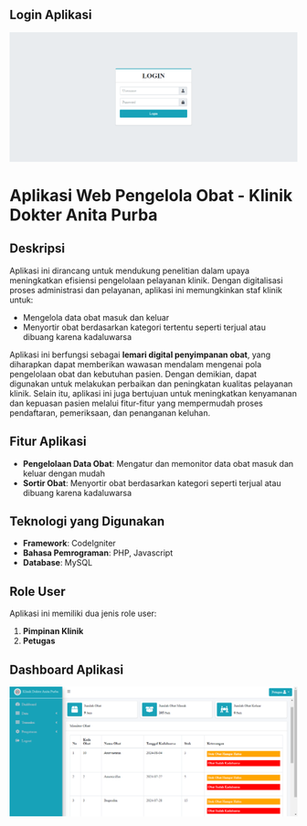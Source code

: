 ## Login Aplikasi
![alt text](https://github.com/Cahyamifth/KlinikDRAP/blob/main/assets/dist/img/LoginDokterAplikasi.PNG?raw=true)
# Aplikasi Web Pengelola Obat - Klinik Dokter Anita Purba

## Deskripsi

Aplikasi ini dirancang untuk mendukung penelitian dalam upaya meningkatkan efisiensi pengelolaan pelayanan klinik. Dengan digitalisasi proses administrasi dan pelayanan, aplikasi ini memungkinkan staf klinik untuk:

- Mengelola data obat masuk dan keluar
- Menyortir obat berdasarkan kategori tertentu seperti terjual atau dibuang karena kadaluwarsa

Aplikasi ini berfungsi sebagai **lemari digital penyimpanan obat**, yang diharapkan dapat memberikan wawasan mendalam mengenai pola pengelolaan obat dan kebutuhan pasien. Dengan demikian, dapat digunakan untuk melakukan perbaikan dan peningkatan kualitas pelayanan klinik. Selain itu, aplikasi ini juga bertujuan untuk meningkatkan kenyamanan dan kepuasan pasien melalui fitur-fitur yang mempermudah proses pendaftaran, pemeriksaan, dan penanganan keluhan.

## Fitur Aplikasi

- **Pengelolaan Data Obat**: Mengatur dan memonitor data obat masuk dan keluar dengan mudah
- **Sortir Obat**: Menyortir obat berdasarkan kategori seperti terjual atau dibuang karena kadaluwarsa

## Teknologi yang Digunakan

- **Framework**: CodeIgniter
- **Bahasa Pemrograman**: PHP, Javascript
- **Database**: MySQL

## Role User

Aplikasi ini memiliki dua jenis role user:
1. **Pimpinan Klinik**
2. **Petugas**

## Dashboard Aplikasi
![alt text](https://github.com/Cahyamifth/KlinikDRAP/blob/main/assets/dist/img/Klinik%20Dokter%20Aplikasi.PNG?raw=true)
